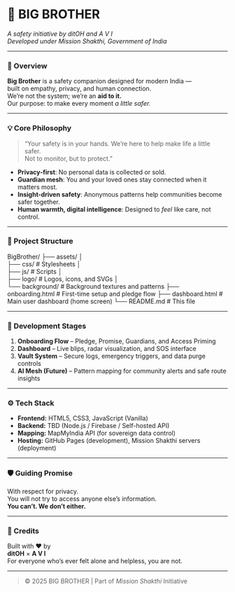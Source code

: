 # 🫶 BIG BROTHER  
*A safety initiative by ditOH and A V I*  
*Developed under Mission Shakthi, Government of India*

---

### 🧩 Overview  
**Big Brother** is a safety companion designed for modern India —  
built on empathy, privacy, and human connection.  
We’re not the system; we’re an **aid to it.**  
Our purpose: to make every moment *a little safer.*

---

### 💡 Core Philosophy  
> “Your safety is in your hands. We’re here to help make life a little safer.  
> Not to monitor, but to protect.”

- **Privacy-first**: No personal data is collected or sold.  
- **Guardian mesh**: You and your loved ones stay connected when it matters most.  
- **Insight-driven safety**: Anonymous patterns help communities become safer together.  
- **Human warmth, digital intelligence**: Designed to *feel* like care, not control.

---

### 🚀 Project Structure

BigBrother/ 
├── assets/ 
│    
├── css/              # Stylesheets 
│    
├── js/               # Scripts 
│   
├── logo/             # Logos, icons, and SVGs
│    
└── background/       # Background textures and patterns
├── onboarding.html         # First-time setup and pledge flow
├── dashboard.html          # Main user dashboard (home screen) 
└── README.md               # This file

---

### 🧭 Development Stages
1. **Onboarding Flow** – Pledge, Promise, Guardians, and Access Priming  
2. **Dashboard** – Live blips, radar visualization, and SOS interface  
3. **Vault System** – Secure logs, emergency triggers, and data purge controls  
4. **AI Mesh (Future)** – Pattern mapping for community alerts and safe route insights  

---

### ⚙️ Tech Stack
- **Frontend:** HTML5, CSS3, JavaScript (Vanilla)  
- **Backend:** TBD (Node.js / Firebase / Self-hosted API)  
- **Mapping:** MapMyIndia API (for sovereign data control)  
- **Hosting:** GitHub Pages (development), Mission Shakthi servers (deployment)

---

### 🛡️ Guiding Promise
With respect for privacy.  
You will not try to access anyone else’s information.  
**You can’t. We don’t either.**

---

### 🤝 Credits
Built with ❤️ by  
**ditOH** × **A V I**  
For everyone who’s ever felt alone and helpless, you are not.  

---

> © 2025 BIG BROTHER | Part of *Mission Shakthi* Initiative
> 
